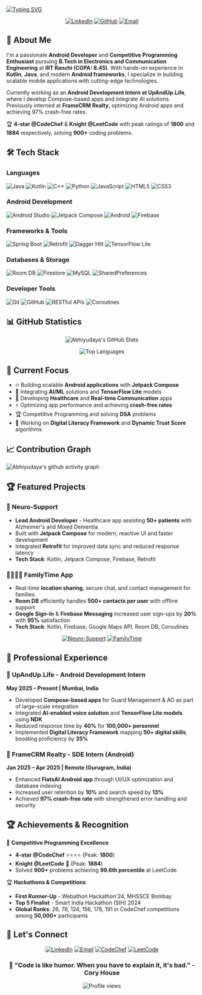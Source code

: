 [![Typing SVG](https://readme-typing-svg.herokuapp.com?font=Fira+Code&size=30&pause=1000&color=36BCF7&vCenter=true&width=600&lines=Hi+there!+👋;I'm+Abhiyudaya+Vatsa;Android+Developer;Competitive+Programming+Enthusiast)](https://git.io/typing-svg)

<div align="center">

[![LinkedIn](https://img.shields.io/badge/LinkedIn-0077B5?style=for-the-badge&logo=linkedin&logoColor=white)](https://www.linkedin.com/in/abhiyudaya-vatsa-077043251/)
[![GitHub](https://img.shields.io/badge/GitHub-100000?style=for-the-badge&logo=github&logoColor=white)](https://github.com/Abhiyudaya)
[![Email](https://img.shields.io/badge/Email-D14836?style=for-the-badge&logo=gmail&logoColor=white)](mailto:abhiyudaya.vatsa1@gmail.com)

</div>

## 🚀 About Me

I'm a passionate **Android Developer** and **Competitive Programming Enthusiast** pursuing **B.Tech in Electronics and Communication Engineering** at **IIIT Ranchi (CGPA: 8.45)**. With hands-on experience in **Kotlin**, **Java**, and modern **Android frameworks**, I specialize in building scalable mobile applications with cutting-edge technologies.

Currently working as an **Android Development Intern at UpAndUp.Life**, where I develop Compose-based apps and integrate AI solutions. Previously interned at **FrameCRM Realty**, optimizing Android apps and achieving 97% crash-free rates.

🏆 **4-star @CodeChef** & **Knight @LeetCode** with peak ratings of **1800** and **1884** respectively, solving **900+** coding problems.

## 🛠️ Tech Stack

### Languages
![Java](https://img.shields.io/badge/Java-ED8B00?style=for-the-badge&logo=java&logoColor=white)
![Kotlin](https://img.shields.io/badge/Kotlin-0095D5?style=for-the-badge&logo=kotlin&logoColor=white)
![C++](https://img.shields.io/badge/C++-00599C?style=for-the-badge&logo=c%2B%2B&logoColor=white)
![Python](https://img.shields.io/badge/Python-3776AB?style=for-the-badge&logo=python&logoColor=white)
![JavaScript](https://img.shields.io/badge/JavaScript-F7DF1E?style=for-the-badge&logo=javascript&logoColor=black)
![HTML5](https://img.shields.io/badge/HTML5-E34F26?style=for-the-badge&logo=html5&logoColor=white)
![CSS3](https://img.shields.io/badge/CSS3-1572B6?style=for-the-badge&logo=css3&logoColor=white)

### Android Development
![Android Studio](https://img.shields.io/badge/Android_Studio-3DDC84?style=for-the-badge&logo=android-studio&logoColor=white)
![Jetpack Compose](https://img.shields.io/badge/Jetpack%20Compose-4285F4?style=for-the-badge&logo=jetpack-compose&logoColor=white)
![Android](https://img.shields.io/badge/Android-3DDC84?style=for-the-badge&logo=android&logoColor=white)
![Firebase](https://img.shields.io/badge/Firebase-039BE5?style=for-the-badge&logo=Firebase&logoColor=white)

### Frameworks & Tools
![Spring Boot](https://img.shields.io/badge/Spring_Boot-F2F4F9?style=for-the-badge&logo=spring-boot)
![Retrofit](https://img.shields.io/badge/Retrofit-48B983?style=for-the-badge)
![Dagger Hilt](https://img.shields.io/badge/Dagger_Hilt-2496ED?style=for-the-badge)
![TensorFlow Lite](https://img.shields.io/badge/TensorFlow_Lite-FF6F00?style=for-the-badge&logo=tensorflow&logoColor=white)

### Databases & Storage
![Room DB](https://img.shields.io/badge/Room_DB-4285F4?style=for-the-badge)
![Firestore](https://img.shields.io/badge/Firestore-039BE5?style=for-the-badge&logo=firebase&logoColor=white)
![MySQL](https://img.shields.io/badge/MySQL-00000F?style=for-the-badge&logo=mysql&logoColor=white)
![SharedPreferences](https://img.shields.io/badge/SharedPreferences-3DDC84?style=for-the-badge)

### Developer Tools
![Git](https://img.shields.io/badge/Git-F05032?style=for-the-badge&logo=git&logoColor=white)
![GitHub](https://img.shields.io/badge/GitHub-100000?style=for-the-badge&logo=github&logoColor=white)
![RESTful APIs](https://img.shields.io/badge/REST-02569B?style=for-the-badge)
![Coroutines](https://img.shields.io/badge/Kotlin_Coroutines-0095D5?style=for-the-badge&logo=kotlin&logoColor=white)

## 📊 GitHub Statistics

<div align="center">
  
![Abhiyudaya's GitHub Stats](https://github-readme-stats.vercel.app/api?username=Abhiyudaya&show_icons=true&count_private=true&hide=prs&theme=react&bg_color=1F222E&title_color=F85D7F&icon_color=F8D866)

![Top Languages](https://github-readme-stats.vercel.app/api/top-langs/?username=Abhiyudaya&layout=compact&theme=react&bg_color=1F222E&title_color=F85D7F&icon_color=F8D866)

</div>

## 🌟 Current Focus

- 🔥 Building scalable **Android applications** with **Jetpack Compose**
- 🤖 Integrating **AI/ML** solutions and **TensorFlow Lite** models
- 📱 Developing **Healthcare** and **Real-time Communication** apps
- ⚡ Optimizing app performance and achieving **crash-free rates**
- 🏆 Competitive Programming and solving **DSA** problems
- 💼 Working on **Digital Literacy Framework** and **Dynamic Trust Score** algorithms

## 📈 Contribution Graph

![Abhiyudaya's github activity graph](https://github-readme-activity-graph.vercel.app/graph?username=Abhiyudaya&theme=react-dark&bg_color=1F222E&color=F8D866&line=F85D7F&point=FFFFFF)

## 🏆 Featured Projects

### 🧠 Neuro-Support
- **Lead Android Developer** - Healthcare app assisting **50+ patients** with Alzheimer's and Mixed Dementia
- Built with **Jetpack Compose** for modern, reactive UI and faster development
- Integrated **Retrofit** for improved data sync and reduced response latency
- **Tech Stack**: Kotlin, Jetpack Compose, Firebase, Retrofit

### 👨‍👩‍👧‍👦 FamilyTime App
- Real-time **location sharing**, secure chat, and contact management for families
- **Room DB** efficiently handles **500+ contacts per user** with offline support
- **Google Sign-In** & **Firebase Messaging** increased user sign-ups by **20%** with **95%** satisfaction
- **Tech Stack**: Kotlin, Firebase, Google Maps API, Room DB, Coroutines

<div align="center">

[![Neuro-Support](https://github-readme-stats.vercel.app/api/pin/?username=Abhiyudaya&repo=Neuro-Support&theme=react&bg_color=1F222E&title_color=F85D7F&icon_color=F8D866)](https://github.com/Abhiyudaya/Neuro-Support)
[![FamilyTime](https://github-readme-stats.vercel.app/api/pin/?username=Abhiyudaya&repo=FamilyTime&theme=react&bg_color=1F222E&title_color=F85D7F&icon_color=F8D866)](https://github.com/Abhiyudaya/FamilyApp)

</div>

## 🎯 Professional Experience

### 💼 UpAndUp.Life - Android Development Intern
**May 2025 – Present | Mumbai, India**
- Developed **Compose-based apps** for Guard Management & AO as part of large-scale integration
- Integrated **AI-enabled voice solution** and **TensorFlow Lite models** using **NDK**
- Reduced response time by **40%** for **100,000+ personnel**
- Implemented **Digital Literacy Framework** mapping **50+ digital skills**, boosting proficiency by **35%**

### 🏢 FrameCRM Realty - SDE Intern (Android)
**Jan 2025 – Apr 2025 | Remote (Gurugram, India)**
- Enhanced **FlatsAI Android app** through UI/UX optimization and database indexing
- Increased user retention by **10%** and search speed by **13%**
- Achieved **97% crash-free rate** with strengthened error handling and security

## 🏆 Achievements & Recognition

🥇 **Competitive Programming Excellence**
- **4-star @CodeChef** ⭐⭐⭐⭐ (Peak: **1800**)
- **Knight @LeetCode** 🏰 (Peak: **1884**)
- Solved **900+** problems achieving **99.6th percentile** at LeetCode

🏆 **Hackathons & Competitions**
- **First Runner-Up** - Webathon Hackathon'24, MHSSCE Bombay
- **Top 5 Finalist** - Smart India Hackathon (SIH) 2024
- **Global Ranks**: 26, 78, 124, 156, 178, 191 in CodeChef competitions among **50,000+** participants

## 🤝 Let's Connect

<div align="center">

[![LinkedIn](https://img.shields.io/badge/LinkedIn-0077B5?style=for-the-badge&logo=linkedin&logoColor=white)](https://www.linkedin.com/in/abhiyudaya-vatsa-077043251/)
[![Email](https://img.shields.io/badge/Email-D14836?style=for-the-badge&logo=gmail&logoColor=white)](mailto:abhiyudaya.vatsa1@gmail.com)
[![CodeChef](https://img.shields.io/badge/CodeChef-5B4638?style=for-the-badge&logo=codechef&logoColor=white)](https://www.codechef.com/users/spry_cape_53)
[![LeetCode](https://img.shields.io/badge/LeetCode-000000?style=for-the-badge&logo=LeetCode&logoColor=#d16c06)](https://leetcode.com/u/Abhiyudaya__/)

### 💭 "Code is like humor. When you have to explain it, it's bad." - Cory House

![Profile views](https://komarev.com/ghpvc/?username=Abhiyudaya&style=flat-square&color=blue)

</div>
